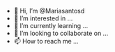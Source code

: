 - 👋 Hi, I’m @Mariasantosd
- 👀 I’m interested in ...
- 🌱 I’m currently learning ...
- 💞️ I’m looking to collaborate on ...
- 📫 How to reach me ...

<!---
Mariasantosd/Mariasantosd is a ✨ special ✨ repository because its `README.md` (this file) appears on your GitHub profile.
You can click the Preview link to take a look at your changes.
--->
